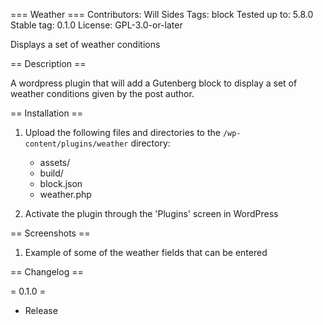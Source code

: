 === Weather ===
Contributors:      Will Sides
Tags:              block
Tested up to:      5.8.0
Stable tag:        0.1.0
License:           GPL-3.0-or-later

Displays a set of weather conditions

== Description ==

A wordpress plugin that will add a Gutenberg block to display a set of weather conditions given by the post author. 

== Installation ==

1. Upload the following files and directories to the `/wp-content/plugins/weather` directory:
	* assets/
	* build/
	* block.json
	* weather.php

2. Activate the plugin through the 'Plugins' screen in WordPress


== Screenshots ==

1. Example of some of the weather fields that can be entered


== Changelog ==

= 0.1.0 =
* Release
